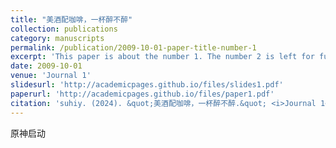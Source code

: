 ```yaml
---
title: "美酒配咖啡，一杯醉不醉"
collection: publications
category: manuscripts
permalink: /publication/2009-10-01-paper-title-number-1
excerpt: 'This paper is about the number 1. The number 2 is left for future work.'
date: 2009-10-01
venue: 'Journal 1'
slidesurl: 'http://academicpages.github.io/files/slides1.pdf'
paperurl: 'http://academicpages.github.io/files/paper1.pdf'
citation: 'suhiy. (2024). &quot;美酒配咖啡，一杯醉不醉.&quot; <i>Journal 1</i>. 1(1).'
---
```


原神启动
